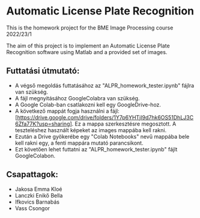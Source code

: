 # Automatic License Plate Recognition

This is the homework project for the BME Image Processing course 2022/23/1

The aim of this project is to implement an Automatic License Plate Recognition software using Matlab and a provided set of images.

## Futtatási útmutató:
* A végső megoldás futtatásához az "ALPR_homework_tester.ipynb" fájlra van szükség. 
* A fájl megnyitásához GoogleColabra van szükség.
* A Google Colab-ban csatlakozni kell egy GoogleDrive-hoz.
* A következő mappát fogja használni a fájl: [https://drive.google.com/drive/folders/1Y7p6YHTjI9d7hk6OS51DhLJ3C6Zfa77K?usp=sharing]. Ez a mappa szerkesztésre megosztott. A teszteléshez használt képeket az images mappába kell rakni.
* Ezután a Drive gyökerébe egy "Colab Notebooks" nevű mappába bele kell rakni egy, a fenti mappára mutató parancsikont.
* Ezt követően lehet futtatni az "ALPR_homework_tester.ipynb" fájlt GoogleColabon.


## Csapattagok:
* Jakosa Emma Kloé
* Lanczki Enikő Bella
* Ifkovics Barnabás
* Vass Csongor


